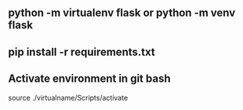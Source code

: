 ## python -m virtualenv flask or python -m venv flask
## pip install -r requirements.txt
## Activate environment in git bash

source ./virtualname/Scripts/activate